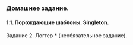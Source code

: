 ### Домашнее задание.

#### 1.1. Порождающие шаблоны. Singleton.

Задание 2. Логгер * (необязательное задание).
